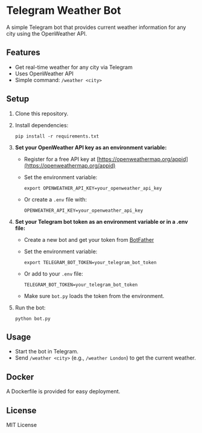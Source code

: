 # Telegram Weather Bot

A simple Telegram bot that provides current weather information for any city using the OpenWeather API.

## Features

- Get real-time weather for any city via Telegram
- Uses OpenWeather API
- Simple command: `/weather <city>`

## Setup

1. Clone this repository.
2. Install dependencies:

   ```
   pip install -r requirements.txt
   ```

3. **Set your OpenWeather API key as an environment variable:**
   - Register for a free API key at [https://openweathermap.org/appid](https://openweathermap.org/appid)
   - Set the environment variable:

     ```
     export OPENWEATHER_API_KEY=your_openweather_api_key
     ```

   - Or create a `.env` file with:

     ```
     OPENWEATHER_API_KEY=your_openweather_api_key
     ```

4. **Set your Telegram bot token as an environment variable or in a .env file:**
   - Create a new bot and get your token from [BotFather](https://t.me/botfather)
   - Set the environment variable:

     ```
     export TELEGRAM_BOT_TOKEN=your_telegram_bot_token
     ```

   - Or add to your `.env` file:

     ```
     TELEGRAM_BOT_TOKEN=your_telegram_bot_token
     ```

   - Make sure `bot.py` loads the token from the environment.

5. Run the bot:

   ```
   python bot.py
   ```

## Usage

- Start the bot in Telegram.
- Send `/weather <city>` (e.g., `/weather London`) to get the current weather.

## Docker

A Dockerfile is provided for easy deployment.

## License

MIT License
